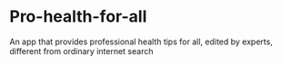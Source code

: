 # Pro-health-for-all
An app that provides professional health tips for all, edited by experts, different from ordinary internet search
